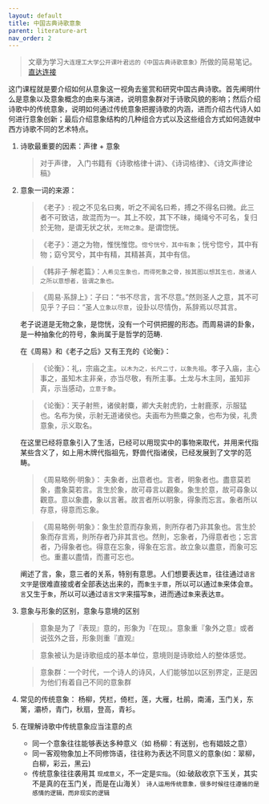 ```yaml
---
layout: default
title: 中国古典诗歌意象
parent: literature-art
nav_order: 2
---
```


> 文章为学习`大连理工大学公开课叶君远的《中国古典诗歌意象》`所做的简易笔记。[直达连接](http://open.163.com/special/cuvocw/zhongguogushi.html)

这门课程就是要介绍如何从意象这一视角去鉴赏和研究中国古典诗歌。首先阐明什么是意象以及意象概念的由来与演进，说明意象群对于诗歌风貌的影响；然后介绍诗歌中的传统意象，说明如何通过传统意象把握诗歌的内涵，进而介绍古代诗人如何进行意象创新；最后介绍意象结构的几种组合方式以及这些组合方式如何造就中西方诗歌不同的艺术特点。


1. 诗歌最重要的因素：声律 + 意象
    > 对于声律， 入门书籍有《诗歌格律十讲》、《诗词格律》、《诗文声律论稿》

2. 意象一词的来源：
    > 《老子》: 视之不见名曰夷，听之不闻名曰希，搏之不得名曰微。此三者不可致诘，故混而为一。其上不皎，其下不昧，绳绳兮不可名，复归於无物，是谓无状之状，`无物之象`。是谓惚恍。

    > 《老子》：道之为物，惟恍惟惚。`惚兮恍兮，其中有象`；恍兮惚兮，其中有物；窈兮冥兮，其中有精，其精甚真，其中有信。

    > 《韩非子·解老篇》：`人希见生象也，而得死象之骨，按其图以想其生也，故诸人之所以意想者，皆谓之象也。`

    > 《周易·系辞上》：子曰：“书不尽言，言不尽意。”然则圣人之意，其不可见乎？子曰：“圣人`立象以尽意`，设卦以尽情伪，系辞焉以尽其言。

    老子说道是无物之象，是惚恍，没有一个可供把握的形态。而周易讲的卦象，是一种抽象化的符号，象尚属于是哲学的范畴.

    在《周易》和《老子之后》又有王充的《论衡》：

    > 《论衡》：礼，宗庙之主。`以木为之，长尺二寸，以象先祖`。孝子入庙，主心事之，虽知木主非亲，亦当尽敬，有所主事。土龙与木主同，虽知非真，示当感动，`立意于象`。

    > 《论衡》：天子射熊，诸侯射麋，卿大夫射虎豹，士射鹿豕，示服猛也。名布为侯，示射无道诸侯也。夫画布为熊麋之象，也布为侯，礼贵意象，示义取名。

    在这里已经将意象引入了生活，已经可以用现实中的事物来取代，并用来代指某些含义了，如上用木牌代指祖先，野兽代指诸侯，已经发展到了文学的范畴。

    >《周易略例·明象》： 夫象者，出意者也。言者，明象者也。盡意莫若象，盡象莫若言。言生於象，故可尋言以觀象。象生於意，故可尋象以觀意。意以象盡，象以言著。故言者所以明象，得象而忘言。象者所以存意，得意而忘象。

    >《周易略例·明象》：象生於意而存象焉，則所存者乃非其象也。言生於象而存言焉，則所存者乃非其言也。然則，忘象者，乃得意者也；忘言者，乃得象者也。得意在忘象，得象在忘言。故立象以盡意，而象可忘也。重畫以盡情，而畫可忘也。

    阐述了言，象，意三者的关系，特别有意思。人们想要表达`意`，往往通过`语言文字`是很难直接或者全部表达出来的，而`象生于意`，所以可以通过`象`来体会`意`。`言`又生于`象`，所以可以通过`语言文字`来描写`象`，进而通过`象`来表达`意`。

3. 意象与形象的区别，意象与意境的区别
    > 意象是为了『表现』意的，形象为『在现』。意象重『象外之意』或者说弦外之音，形象则重『直观』

    > 意象被认为是诗歌组成的基本单位，意境则是诗歌给人的整体感觉。

    > 意象群：一个时代，一个诗人的诗风，人们能够加以区别界定，正是因为他们有着自己不同的意象群

4. 常见的传统意象： 杨柳，凭栏，倚栏，莲，大雁，杜鹃，南浦，玉门关，东篱，灞桥，青门，秋扇，登高，青衫。

5. 在理解诗歌中传统意象应当注意的点
    - 同一个意象往往能够表达多种意义（如 杨柳：有送别，也有娼妓之意）
    - 同一客观物象加上不同修饰语，往往称为表达不同意义的意象(如：翠柳，白柳，彩云，黑云)
    - 传统意象往往袭用其 `现成意义`，不一定是`实指`。（如:破敌收京下玉关，其实不是真的在玉门关，而是在山海关）
        `诗人运用传统意象，很多时候往往遵循的是感情的逻辑，而非现实的逻辑`
